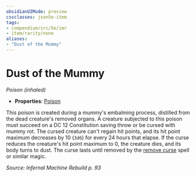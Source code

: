 ```yaml
---
obsidianUIMode: preview
cssclasses: json5e-item
tags:
- compendium/src/5e/imr
- item/rarity/none
aliases: 
- "Dust of the Mummy"
---
```

# Dust of the Mummy
*Poison (inhaled)*  

- **Properties**: [Poison](Mechanics/Rules/item-properties.md#Poison)

This poison is created during a mummy's embalming process, distilled from the dead creature's removed organs. A creature subjected to this poison must succeed on a DC 12 Constitution saving throw or be cursed with mummy rot. The cursed creature can't regain hit points, and its hit point maximum decreases by 10 (`3d6`) for every 24 hours that elapse. If the curse reduces the creature's hit point maximum to 0, the creature dies, and its body turns to dust. The curse lasts until removed by the [remove curse](Mechanics/spells/remove-curse.md) spell or similar magic.

*Source: Infernal Machine Rebuild p. 93*